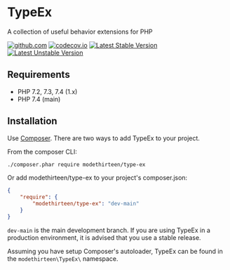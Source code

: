# TypeEx

A collection of useful behavior extensions for PHP

[![github.com](https://github.com/modethirteen/TypeEx/workflows/build/badge.svg)](https://github.com/modethirteen/TypeEx/actions?query=workflow%3Abuild)
[![codecov.io](https://codecov.io/github/modethirteen/TypeEx/coverage.svg?branch=main)](https://codecov.io/github/modethirteen/TypeEx?branch=main)
[![Latest Stable Version](https://poser.pugx.org/modethirteen/type-ex/version.svg)](https://packagist.org/packages/modethirteen/type-ex)
[![Latest Unstable Version](https://poser.pugx.org/modethirteen/type-ex/v/unstable)](https://packagist.org/packages/modethirteen/type-ex)

## Requirements

* PHP 7.2, 7.3, 7.4 (1.x)
* PHP 7.4 (main)

## Installation

Use [Composer](https://getcomposer.org/). There are two ways to add TypeEx to your project.

From the composer CLI:

```sh
./composer.phar require modethirteen/type-ex
```

Or add modethirteen/type-ex to your project's composer.json:

```json
{
    "require": {
        "modethirteen/type-ex": "dev-main"
    }
}
```

`dev-main` is the main development branch. If you are using TypeEx in a production environment, it is advised that you use a stable release.

Assuming you have setup Composer's autoloader, TypeEx can be found in the `modethirteen\TypeEx\` namespace.
